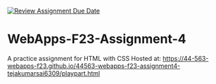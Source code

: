 [![Review Assignment Due Date](https://classroom.github.com/assets/deadline-readme-button-24ddc0f5d75046c5622901739e7c5dd533143b0c8e959d652212380cedb1ea36.svg)](https://classroom.github.com/a/4tKarLeg)
# WebApps-F23-Assignment-4
A practice assignment for HTML with CSS Hosted at: https://44-563-webapps-f23.github.io/44563-webapps-f23-assignment4-tejakumarsai6309/playpart.html

